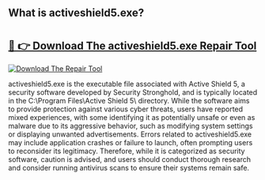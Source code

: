 ## What is activeshield5.exe? 

# <h2><a href="https://exedetect.com/download.php?activeshield5.exe">🔗 👉 Download The activeshield5.exe Repair Tool</a></h2>

[![Download The Repair Tool](https://exedetect.com/download-button.jpg)](https://exedetect.com/download.php?activeshield5.exe)

activeshield5.exe is the executable file associated with Active Shield 5, a security software developed by Security Stronghold, and is typically located in the C:\Program Files\Active Shield 5\ directory. While the software aims to provide protection against various cyber threats, users have reported mixed experiences, with some identifying it as potentially unsafe or even as malware due to its aggressive behavior, such as modifying system settings or displaying unwanted advertisements. Errors related to activeshield5.exe may include application crashes or failure to launch, often prompting users to reconsider its legitimacy. Therefore, while it is categorized as security software, caution is advised, and users should conduct thorough research and consider running antivirus scans to ensure their systems remain safe.